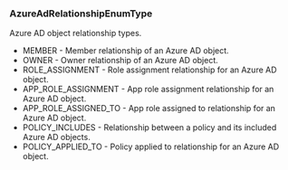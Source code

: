 ### AzureAdRelationshipEnumType
Azure AD object relationship types.

- MEMBER - Member relationship of an Azure AD object.
- OWNER - Owner relationship of an Azure AD object.
- ROLE_ASSIGNMENT - Role assignment relationship for an Azure AD object.
- APP_ROLE_ASSIGNMENT - App role assignment relationship for an Azure AD object.
- APP_ROLE_ASSIGNED_TO - App role assigned to relationship for an Azure AD object.
- POLICY_INCLUDES - Relationship between a policy and its included Azure AD objects.
- POLICY_APPLIED_TO - Policy applied to relationship for an Azure AD object.

